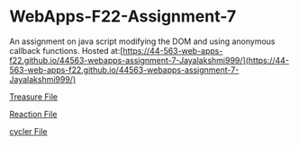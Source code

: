 # WebApps-F22-Assignment-7
An assignment on java script modifying the DOM and using anonymous callback functions.
Hosted at:[https://44-563-web-apps-f22.github.io/44563-webapps-assignment-7-Jayalakshmi999/](https://44-563-web-apps-f22.github.io/44563-webapps-assignment-7-Jayalakshmi999/)

[Treasure File](https://44-563-web-apps-f22.github.io/44563-webapps-assignment-7-Jayalakshmi999/treasure.html)

[Reaction File](https://44-563-web-apps-f22.github.io/44563-webapps-assignment-7-Jayalakshmi999/reaction.html)

[cycler File](https://44-563-web-apps-f22.github.io/44563-webapps-assignment-7-Jayalakshmi999/cycler.html)
